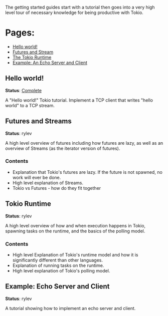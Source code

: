 The getting started guides start with a tutorial then goes into a very high
level tour of necessary knowledge for being productive with Tokio.

# Pages:

* [Hello world!](#hello-world)
* [Futures and Stream](#futures)
* [The Tokio Runtime](#rumtime)
* [Example: An Echo Server and Client](#echo)

<a name="hello-world"></a>
## Hello world!

**Status**: [Complete](https://tokio.rs/docs/getting-started/hello-world/)

A "Hello world!" Tokio tutorial. Implement a TCP client that writes "hello world" to
a TCP stream.

<a name="futures"></a>
## Futures and Streams

**Status**: rylev

A high level overview of futures including how futures are lazy, as well as an
overview of Streams (as the iterator version of futures).

### Contents

* Explanation that Tokio's futures are lazy. If the future is not spawned, no work
  will ever be done.
* High level explanation of Streams.
* Tokio vs Futures - how do they fit together

<a name="runtime"></a>
## Tokio Runtime

**Status**: rylev

A high level overview of how and when execution happens in Tokio, spawning
tasks on the runtime, and the basics of the polling model.

### Contents

* High level Explanation of Tokio's runtime model and how it is significantly
  different than other languages.
* Explanation of running tasks on the runtime.
* High level explanation of Tokio's polling model.

<a name="echo"></a>
## Example: Echo Server and Client

**Status**: rylev

A tutorial showing how to implement an echo server and client.
